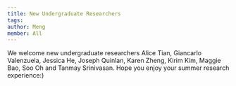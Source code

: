 ```yaml
---
title: New Undergraduate Researchers
tags:
author: Meng
member: All
---
```


We welcome new undergraduate researchers Alice Tian, Giancarlo Valenzuela, Jessica He, Joseph Quinlan, Karen Zheng, Kirim Kim, Maggie Bao, Soo Oh and Tanmay Srinivasan.
Hope you enjoy your summer research experience:)

